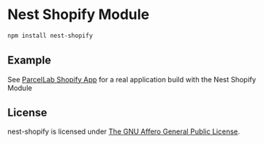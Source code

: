 # Nest Shopify Module

```bash
npm install nest-shopify
```

## Example

See [ParcelLab Shopify App](https://github.com/ArtCodeStudio/parcel-lab-shopify-app) for a real application build with the Nest Shopify Module

## License

  nest-shopify is licensed under [The GNU Affero General Public License](LICENSE.md).
